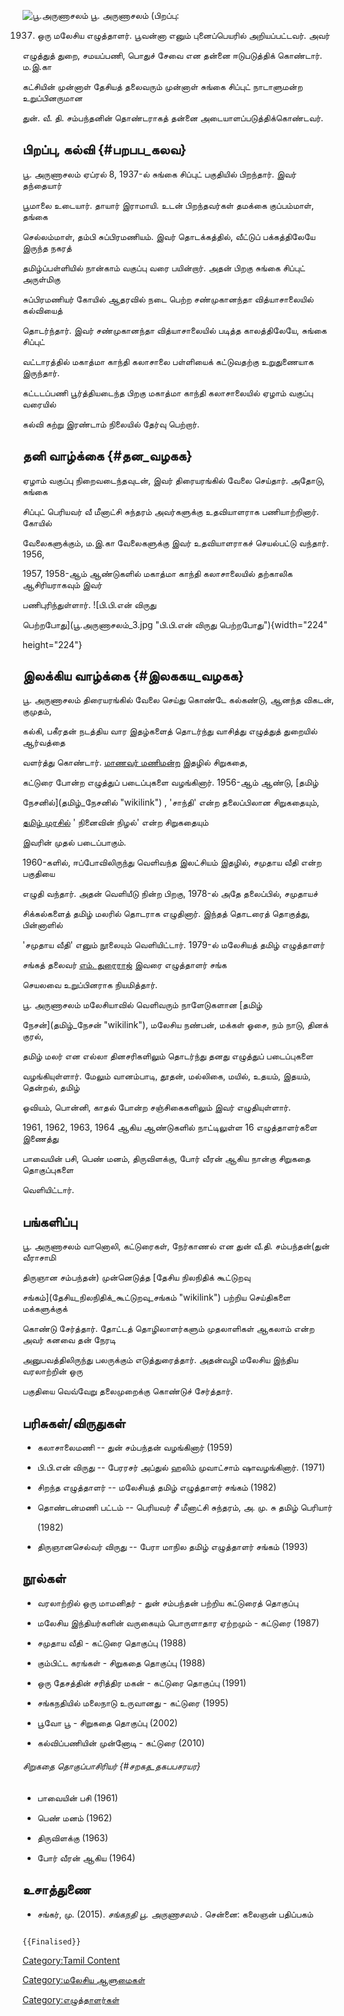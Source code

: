 ![*பூ.அருணாசலம்*](பூ.அருணாசலம்_1.jpg "பூ.அருணாசலம்") பூ. அருணாசலம் (பிறப்பு:
1937) ஒரு மலேசிய எழுத்தாளர். பூவன்னா எனும் புனைப்பெயரில் அறியப்பட்டவர். அவர்
எழுத்துத் துறை, சமயப்பணி, பொதுச் சேவை என தன்னை ஈடுபடுத்திக் கொண்டார். ம.இ.கா
கட்சியின் முன்னாள் தேசியத் தலைவரும் முன்னாள் சுங்கை சிப்புட் நாடாளுமன்ற உறுப்பினருமான
துன். வீ. தி. சம்பந்தனின் தொண்டராகத் தன்னை அடையாளப்படுத்திக்கொண்டவர்.

## பிறப்பு, கல்வி {#பறபப_கலவ}

பூ. அருணாசலம் ஏப்ரல் 8, 1937-ல் சுங்கை சிப்புட் பகுதியில் பிறந்தார். இவர் தந்தையார்
பூமாலை உடையார். தாயார் இராமாயி. உடன் பிறந்தவர்கள் தமக்கை குப்பம்மாள், தங்கை
செல்லம்மாள், தம்பி சுப்பிரமணியம். இவர் தொடக்கத்தில், வீட்டுப் பக்கத்திலேயே இருந்த நகரத்
தமிழ்ப்பள்ளியில் நான்காம் வகுப்பு வரை பயின்றார். அதன் பிறகு சுங்கை சிப்புட் அருள்மிகு
சுப்பிரமணியர் கோயில் ஆதரவில் நடை பெற்ற சண்முகானந்தா வித்யாசாலையில் கல்வியைத்
தொடர்ந்தார். இவர் சண்முகானந்தா வித்யாசாலையில் படித்த காலத்திலேயே, சுங்கை சிப்புட்
வட்டாரத்தில் மகாத்மா காந்தி கலாசாலை பள்ளியைக் கட்டுவதற்கு உறுதுணையாக இருந்தார்.
கட்டடப்பணி பூர்த்தியடைந்த பிறகு மகாத்மா காந்தி கலாசாலையில் ஏழாம் வகுப்பு வரையில்
கல்வி கற்று இரண்டாம் நிலையில் தேர்வு பெற்றார்.

## தனி வாழ்க்கை {#தன_வழகக}

ஏழாம் வகுப்பு நிறைவடைந்தவுடன், இவர் திரையரங்கில் வேலை செய்தார். அதோடு, சுங்கை
சிப்புட் பெரியவர் வீ மீனாட்சி சுந்தரம் அவர்களுக்கு உதவியாளராக பணியாற்றினார். கோயில்
வேலைகளுக்கும், ம.இ.கா வேலைகளுக்கு இவர் உதவியாளராகச் செயல்பட்டு வந்தார். 1956,
1957, 1958-ஆம் ஆண்டுகளில் மகாத்மா காந்தி கலாசாலையில் தற்காலிக ஆசிரியராகவும் இவர்
பணிபுரிந்துள்ளார். ![பி.பி.என் விருது
பெற்றபோது](பூ.அருணாசலம்_3.jpg "பி.பி.என் விருது பெற்றபோது"){width="224"
height="224"}

## இலக்கிய வாழ்க்கை {#இலககய_வழகக}

பூ. அருணாசலம் திரையரங்கில் வேலை செய்து கொண்டே கல்கண்டு, ஆனந்த விகடன், குமுதம்,
கல்கி, பகீரதன் நடத்திய வார இதழ்களைத் தொடர்ந்து வாசித்து எழுத்துத் துறையில் ஆர்வத்தை
வளர்த்து கொண்டார். [மாணவர் மணிமன்ற](மாணவர்_மணிமன்ற "wikilink") இதழில் சிறுகதை,
கட்டுரை போன்ற எழுத்துப் படைப்புகளை வழங்கினார். 1956-ஆம் ஆண்டு, [தமிழ்
நேசனில்](தமிழ்_நேசனில் "wikilink") , \'சாந்தி' என்ற தலைப்பிலான சிறுகதையும்,
[தமிழ் முரசில்](தமிழ்_முரசில் "wikilink") \' நினைவின் நிழல்' என்ற சிறுகதையும்
இவரின் முதல் படைப்பாகும்.

1960-களில், ஈப்போவிலிருந்து வெளிவந்த இலட்சியம் இதழில், சமுதாய வீதி என்ற பகுதியை
எழுதி வந்தார். அதன் வெளியீடு நின்ற பிறகு, 1978-ல் அதே தலைப்பில், சமுதாயச்
சிக்கல்களைத் தமிழ் மலரில் தொடராக எழுதினார். இந்தத் தொடரைத் தொகுத்து, பின்னாளில்
\'சமுதாய வீதி\' எனும் நூலையும் வெளியிட்டார். 1979-ல் மலேசியத் தமிழ் எழுத்தாளர்
சங்கத் தலைவர் [எம். துரைராஜ்](எம்._துரைராஜ் "wikilink") இவரை எழுத்தாளர் சங்க
செயலவை உறுப்பினராக நியமித்தார்.

பூ. அருணாசலம் மலேசியாவில் வெளிவரும் நாளேடுகளான [தமிழ்
நேசன்](தமிழ்_நேசன் "wikilink"), மலேசிய நண்பன், மக்கள் ஓசை, நம் நாடு, தினக் குரல்,
தமிழ் மலர் என எல்லா தினசரிகளிலும் தொடர்ந்து தனது எழுத்துப் படைப்புகளை
வழங்கியுள்ளார். மேலும் வானம்பாடி, தூதன், மல்லிகை, மயில், உதயம், இதயம், தென்றல், தமிழ்
ஓவியம், பொன்னி, காதல் போன்ற சஞ்சிகைகளிலும் இவர் எழுதியுள்ளார்.

1961, 1962, 1963, 1964 ஆகிய ஆண்டுகளில் நாட்டிலுள்ள 16 எழுத்தாளர்களை இணைத்து
பாவையின் பசி, பெண் மனம், திருவிளக்கு, போர் வீரன் ஆகிய நான்கு சிறுகதை தொகுப்புகளை
வெளியிட்டார்.

## பங்களிப்பு

பூ. அருணாசலம் வானொலி, கட்டுரைகள், நேர்காணல் என துன் வீ.தி. சம்பந்தன்(துன் வீராசாமி
திருஞான சம்பந்தன்) முன்னெடுத்த [தேசிய நிலநிதிக் கூட்டுறவு
சங்கம்](தேசிய_நிலநிதிக்_கூட்டுறவு_சங்கம் "wikilink") பற்றிய செய்திகளை மக்களுக்குக்
கொண்டு சேர்த்தார். தோட்டத் தொழிலாளர்களும் முதலாளிகள் ஆகலாம் என்ற அவர் கனவை தன் நேரடி
அனுபவத்திலிருந்து பலருக்கும் எடுத்துரைத்தார். அதன்வழி மலேசிய இந்திய வரலாற்றின் ஒரு
பகுதியை வெவ்வேறு தலைமுறைக்கு கொண்டுச் சேர்த்தார்.

## பரிசுகள்/விருதுகள்

-   கலாசாலைமணி -- துன் சம்பந்தன் வழங்கினார் (1959)
-   பி.பி.என் விருது -- பேரரசர் அப்துல் ஹலிம் முவாட்சாம் ஷாவழங்கினார். (1971)
-   சிறந்த எழுத்தாளர் -- மலேசியத் தமிழ் எழுத்தாளர் சங்கம் (1982)
-   தொண்டன்மணி பட்டம் -- பெரியவர் சீ மீனாட்சி சுந்தரம், அ. மு. சு தமிழ் பெரியார்
    (1982)
-   திருஞானசெல்வர் விருது -- பேரா மாநில தமிழ் எழுத்தாளர் சங்கம் (1993)

## நூல்கள்

-   வரலாற்றில் ஒரு மாமனிதர் - துன் சம்பந்தன் பற்றிய கட்டுரைத் தொகுப்பு
-   மலேசிய இந்தியர்களின் வருகையும் பொருளாதார ஏற்றமும் - கட்டுரை (1987)
-   சமுதாய வீதி - கட்டுரை தொகுப்பு (1988)
-   கும்பிட்ட கரங்கள் - சிறுகதை தொகுப்பு (1988)
-   ஒரு தேசத்தின் சரித்திர மகன் - கட்டுரை தொகுப்பு (1991)
-   சங்கநதியில் மலைநாடு உருவானது - கட்டுரை (1995)
-   பூவோ பூ - சிறுகதை தொகுப்பு (2002)
-   கல்விப்பணியின் முன்னோடி - கட்டுரை (2010)

###### சிறுகதை தொகுப்பாசிரியர் {#சறகத_தகபபசரயர}

-   பாவையின் பசி (1961)
-   பெண் மனம் (1962)
-   திருவிளக்கு (1963)
-   போர் வீரன் ஆகிய (1964)

## உசாத்துணை

-   சங்கர், மு. (2015). *சங்கநதி பூ. அருணாசலம்* . சென்னை: கலைஞன் பதிப்பகம்

```{=mediawiki}
{{Finalised}}
```
[Category:Tamil Content](Category:Tamil_Content "wikilink")
[Category:மலேசிய ஆளுமைகள்](Category:மலேசிய_ஆளுமைகள் "wikilink")
[Category:எழுத்தாளர்கள்](Category:எழுத்தாளர்கள் "wikilink")
